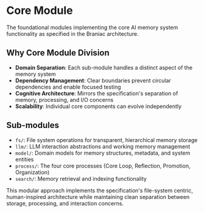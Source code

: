 # Core Module

The foundational modules implementing the core AI memory system functionality as specified in the Braniac architecture.

## Why Core Module Division

- **Domain Separation**: Each sub-module handles a distinct aspect of the memory system
- **Dependency Management**: Clear boundaries prevent circular dependencies and enable focused testing
- **Cognitive Architecture**: Mirrors the specification's separation of memory, processing, and I/O concerns
- **Scalability**: Individual core components can evolve independently

## Sub-modules

- `fs/`: File system operations for transparent, hierarchical memory storage
- `llm/`: LLM interaction abstractions and working memory management
- `model/`: Domain models for memory structures, metadata, and system entities
- `process/`: The four core processes (Core Loop, Reflection, Promotion, Organization)
- `search/`: Memory retrieval and indexing functionality

This modular approach implements the specification's file-system centric, human-inspired architecture while maintaining clean separation between storage, processing, and interaction concerns.